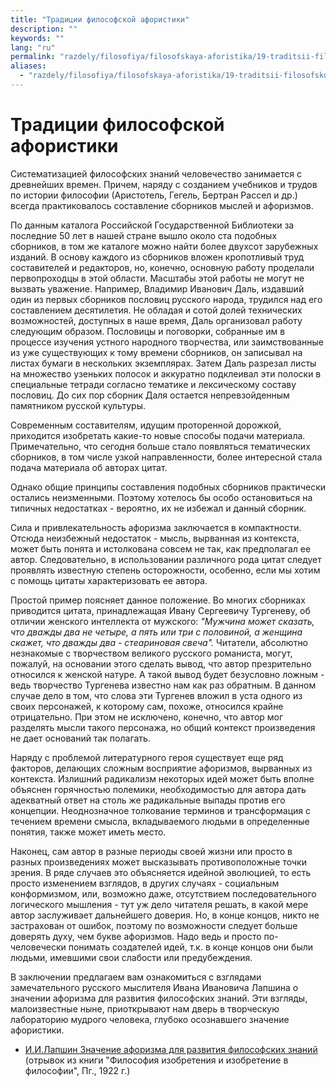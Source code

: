```yaml
---
title: "Традиции философской афористики"
description: ""
keywords: ""
lang: "ru"
permalink: "razdely/filosofiya/filosofskaya-aforistika/19-traditsii-filosofskoj-aforistiki"
aliases:
  - "razdely/filosofiya/filosofskaya-aforistika/19-traditsii-filosofskoj-aforistiki"
---
```


# Традиции философской афористики

Систематизацией философских знаний человечество занимается с древнейших времен. Причем, наряду с созданием учебников и трудов по истории философии (Аристотель, Гегель, Бертран Рассел и др.) всегда практиковалось составление сборников мыслей и афоризмов.

По данным каталога Российской Государственной Библиотеки за последние 50 лет в нашей стране вышло около ста подобных сборников, в том же каталоге можно найти более двухсот зарубежных изданий. В основу каждого из сборников вложен кропотливый труд составителей и редакторов, но, конечно, основную работу проделали первопроходцы в этой области. Масштабы этой работы не могут не вызвать уважение. Например, Владимир Иванович Даль, издавший один из первых сборников пословиц русского народа, трудился над его составлением десятилетия. Не обладая и сотой долей технических возможностей, доступных в наше время, Даль организовал работу следующим образом. Пословицы и поговорки, собранные им в процессе изучения устного народного творчества, или заимствованные из уже существующих к тому времени сборников, он записывал на листах бумаги в нескольких экземплярах. Затем Даль разрезал листы на множество узеньких полосок и аккуратно подклеивал эти полоски в специальные тетради согласно тематике и лексическому составу пословиц. До сих пор сборник Даля остается непревзойденным памятником русской культуры.

Современным составителям, идущим проторенной дорожкой, приходится изобретать какие-то новые способы подачи материала. Примечательно, что сегодня больше стало появляться тематических сборников, в том числе узкой направленности, более интересной стала подача материала об авторах цитат.

Однако общие принципы составления подобных сборников практически остались неизменными. Поэтому хотелось бы особо остановиться на типичных недостатках - вероятно, их не избежал и данный сборник.

Сила и привлекательность афоризма заключается в компактности. Отсюда неизбежный недостаток - мысль, вырванная из контекста, может быть понята и истолкована совсем не так, как предполагал ее автор. Следовательно, в использовании различного рода цитат следует проявлять известную степень осторожности, особенно, если мы хотим с помощь цитаты характеризовать ее автора.

Простой пример поясняет данное положение. Во многих сборниках приводится цитата, принадлежащая Ивану Сергеевичу Тургеневу, об отличии женского интеллекта от мужского: *"Мужчина может сказать, что дважды два не четыре, а пять или три с половиной, а женщина скажет, что дважды два - стеариновая свеча".* Читатели, абсолютно незнакомые с творчеством великого русского романиста, могут, пожалуй, на основании этого сделать вывод, что автор презрительно относился к женской натуре. А такой вывод будет безусловно ложным - ведь творчество Тургенева известно нам как раз обратным. В данном случае дело в том, что слова эти Тургенев вложил в уста одного из своих персонажей, к которому сам, похоже, относился крайне отрицательно. При этом не исключено, конечно, что автор мог разделять мысли такого персонажа, но общий контекст произведения не дает оснований так полагать.

Наряду с проблемой литературного героя существует еще ряд факторов, делающих сложным восприятие афоризмов, вырванных из контекста. Излишний радикализм некоторых идей может быть вполне объяснен горячностью полемики, необходимостью для автора дать адекватный ответ на столь же радикальные выпады против его концепции. Неоднозначное толкование терминов и трансформация с течением времени смысла, вкладываемого людьми в определенные понятия, также может иметь место.

Наконец, сам автор в разные периоды своей жизни или просто в разных произведениях может высказывать противоположные точки зрения. В ряде случаев это объясняется идейной эволюцией, то есть просто изменением взглядов, в других случаях - социальным конформизмом, или, возможно даже, отсутствием последовательного логического мышления - тут уж дело читателя решать, в какой мере автор заслуживает дальнейшего доверия. Но, в конце концов, никто не застрахован от ошибок, поэтому по возможности следует больше доверять духу, чем букве афоризмов. Надо ведь и просто по-человечески понимать создателей идей, т.к. в конце концов они были людьми, имевшими свои слабости или предубеждения.

В заключении предлагаем вам ознакомиться с взглядами замечательного русского мыслителя Ивана Ивановича Лапшина о значении афоризма для развития философских знаний. Эти взгляды, малоизвестные ныне, приоткрывают нам дверь в творческую лабораторию мудрого человека, глубоко осознавшего значение афористики.

* [И.И.Лапшин Значение афоризма для развития философских знаний](18-i-i-lapshin-znachenie-aforizma-dlya-razvitiya-filosofskikh-znanij) (отрывок из книги "Философия изобретения и изобретение в философии", Пг., 1922 г.)
